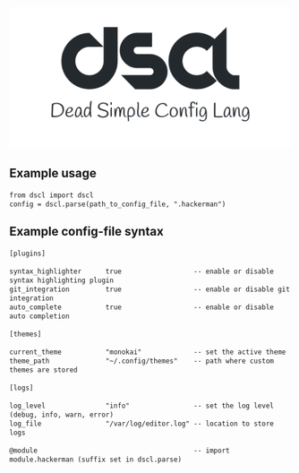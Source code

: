 

![dscl.png](dscl.png)


## Example usage

    from dscl import dscl
    config = dscl.parse(path_to_config_file, ".hackerman")


## Example config-file syntax

    [plugins]

    syntax_highlighter      true                  -- enable or disable syntax highlighting plugin
    git_integration         true                  -- enable or disable git integration
    auto_complete           true                  -- enable or disable auto completion

    [themes]

    current_theme           "monokai"             -- set the active theme
    theme_path              "~/.config/themes"    -- path where custom themes are stored

    [logs]

    log_level               "info"                -- set the log level (debug, info, warn, error)
    log_file                "/var/log/editor.log" -- location to store logs

    @module                                       -- import module.hackerman (suffix set in dscl.parse)

